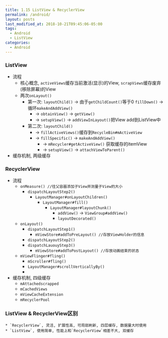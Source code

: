```yaml
---
title: 1.15 ListView & RecyclerView
permalink: /android/
layout: posts
last_modified_at: 2018-10-21T09:45:06-05:00
tags:
  - Android
  - ListView
categories:
  - Android
---
```


### ListView
* 流程
    * 核心概念, `activeViews`缓存当前激活(显示)的View, `scrapViews`缓存废弃(移除屏幕)的View
    * 两次`onLayout()`
        * 第一次: `layoutChild()` -> 由于`getChildCount()`等于0 `fillDown()` -> 循环`makeAndAddView()`
            *  -> `obtainView()` -> `getView()`
            *  -> `setupView()` -> `addViewInLayout()`把View add到ListView中
        *  第二次: `layoutChild()`
            *  -> `fillActiveViews()`缓存到`RecycleBin#mActiveView`
            *  -> `fillSpecific()` -> `makeAndAddView()`
                *  -> `mRecycler#getActiveView()` 获取缓存的itemView
                *  -> `setupView()` -> `attachViewToParent()`
* 缓存机制, 两级缓存

### RecyclerView
* 流程
    * `onMeasure() //往父容器添加子View并测量子View的大小`
        * `dispatchLayoutStep2()`
            * `LayoutManager#onLayoutChildren()`
                * `LayoutManager#fill()`
                    * `LayoutManager#layoutChunk()`
                        * `addView()` -> `ViewGroup#addView()`
                        * `layoutDecorated()`
    * `onLayout()`
        * `dispatchLayoutStep1()`
            * `mViewStore#addToPreLayout() //存放ViewHolder的信息`
        * `dispatchLayoutStep2()`
        * `dispatchLauouyStep3()`
            * `mViewStore#addToPostLayout() //存放动画结束的状态`
    * `mViewFlinger#fling()`
        * `mScroller#fling()`
        * `LayoutManager#scrollVerticallyBy()`
        *
* 缓存机制, 四级缓存
    * `mAttachedscrapped`
    * `mCachedViews`
    * `mViewCacheExtension`
    * `mRecyclerPool`

### ListView & RecyclerView区别
    * `RecyclerView`, 灵活, 扩展性高, 可局部刷新, 四层缓存, 数据量大时使用
    * `ListView`, 使用简单, 性能上和`RecyclerView`相差不大, 双缓存
